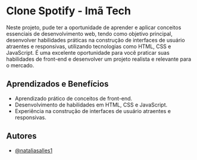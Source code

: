 
# Clone Spotify - Imã Tech

Neste projeto, pude ter a oportunidade de aprender e aplicar conceitos essenciais de desenvolvimento web, tendo como objetivo principal, desenvolver habilidades práticas na construção de interfaces de usuário atraentes e responsivas, utilizando tecnologias como HTML, CSS e JavaScript. É uma excelente oportunidade para você praticar suas habilidades de front-end e desenvolver um projeto realista e relevante para o mercado.

## Aprendizados e Benefícios 

- Aprendizado prático de conceitos de front-end.
- Desenvolvimento de habilidades em HTML, CSS e JavaScript.
- Experiência na construção de interfaces de usuário atraentes e responsivas.

## Autores

- [@nataliasalles1](https://www.github.com/nataliasalles1)

